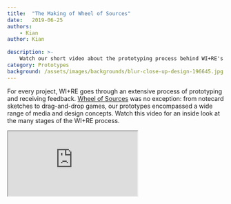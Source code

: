 ```yaml
---
title:  "The Making of Wheel of Sources"
date:   2019-06-25
authors:
    - Kian
author: Kian
    
description: >-
    Watch our short video about the prototyping process behind WI+RE's award-winning instructional resource, Wheel of Sources.
category: Prototypes
background: /assets/images/backgrounds/blur-close-up-design-196645.jpg
---
```


For every project, WI+RE goes through an extensive process of prototyping and receiving feedback. [Wheel of Sources](https://woof84.github.io/research-tips/primary-secondary/) was no exception: from notecard sketches to drag-and-drop games, our prototypes encompassed a wide range of media and design concepts. Watch this video for an inside look at the many stages of the WI+RE process.

<div class="embed-responsive embed-responsive-16by9">
  <iframe class="embed-responsive-item" src="https://www.youtube.com/embed/hfkG4bWjRmI" allowfullscreen></iframe>
</div>